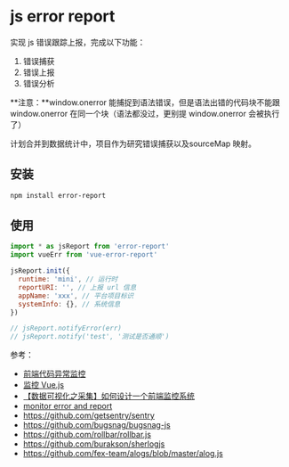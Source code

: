 # js error report

实现 js 错误跟踪上报，完成以下功能：

1. 错误捕获
2. 错误上报
3. 错误分析

**注意：**window.onerror 能捕捉到语法错误，但是语法出错的代码块不能跟window.onerror 在同一个块（语法都没过，更别提 window.onerror 会被执行了）

计划合并到数据统计中，项目作为研究错误捕获以及sourceMap 映射。

## 安装

```bash
npm install error-report
```

## 使用

```js
import * as jsReport from 'error-report'
import vueErr from 'vue-error-report'

jsReport.init({
  runtime: 'mini', // 运行时
  reportURI: '', // 上报 url 信息
  appName: 'xxx', // 平台项目标识
  systemInfo: {}, // 系统信息
})

// jsReport.notifyError(err)
// jsReport.notify('test', '测试是否通顺')
```

参考：

- [前端代码异常监控](http://rapheal.sinaapp.com/2014/11/06/javascript-error-monitor/)
- [监控 Vue.js](https://docs.fundebug.com/notifier/javascript/framework/vuejs.html)
- [【数据可视化之采集】如何设计一个前端监控系统](https://www.cnblogs.com/yexiaochai/p/6246490.html)
- [monitor error and report](https://github.com/BetterJS/badjs-report)
- https://github.com/getsentry/sentry
- https://github.com/bugsnag/bugsnag-js
- https://github.com/rollbar/rollbar.js
- https://github.com/burakson/sherlogjs
- https://github.com/fex-team/alogs/blob/master/alog.js
